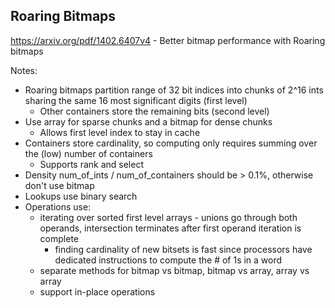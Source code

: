 ## Roaring Bitmaps

https://arxiv.org/pdf/1402.6407v4 - Better bitmap performance with Roaring bitmaps

Notes:

- Roaring bitmaps partition range of 32 bit indices into chunks of 2^16 ints sharing the same 16 most significant digits (first level)
  - Other containers store the remaining bits (second level)
- Use array for sparse chunks and a bitmap for dense chunks
  - Allows first level index to stay in cache
- Containers store cardinality, so computing only requires summing over the (low) number of containers
  - Supports rank and select
- Density num_of_ints / num_of_containers should be > 0.1%, otherwise don't use bitmap
- Lookups use binary search
- Operations use:
  - iterating over sorted first level arrays - unions go through both operands, intersection terminates after first operand iteration is complete
    - finding cardinality of new bitsets is fast since processors have dedicated instructions to compute the # of 1s in a word
  - separate methods for bitmap vs bitmap, bitmap vs array, array vs array
  - support in-place operations
